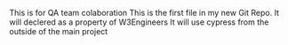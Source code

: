 This is for QA team colaboration
This is the first file in my new Git Repo.
It will declered as a property of W3Engineers
It will use cypress from the outside of the main project
